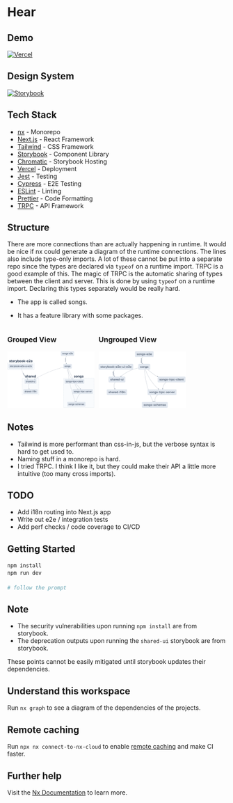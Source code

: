 # Hear

## Demo

[![Vercel](https://img.shields.io/badge/vercel-%23000000.svg?style=for-the-badge&logo=vercel&logoColor=white)](https://hear-dankreiger.vercel.app)

## Design System

[![Storybook](https://img.shields.io/badge/-Storybook-FF4785?style=for-the-badge&logo=storybook&logoColor=white)](https://www.chromatic.com/library?appId=639700cc5f8c73291feef9e9)

## Tech Stack

- [nx](https://nx.dev) - Monorepo
- [Next.js](https://nextjs.org) - React Framework
- [Tailwind](https://tailwindcss.com) - CSS Framework
- [Storybook](https://storybook.js.org) - Component Library
- [Chromatic](https://www.chromatic.com) - Storybook Hosting
- [Vercel](https://vercel.com) - Deployment
- [Jest](https://jestjs.io) - Testing
- [Cypress](https://www.cypress.io) - E2E Testing
- [ESLint](https://eslint.org) - Linting
- [Prettier](https://prettier.io) - Code Formatting
- [TRPC](https://trpc.io) - API Framework

## Structure

There are more connections than are actually happening in runtime. It would be nice if nx could generate a diagram of the runtime connections.
The lines also include type-only imports. A lot of these cannot be put into a separate repo since the types are declared via `typeof` on a runtime import.
TRPC is a good example of this. The magic of TRPC is the automatic sharing of types between the client and server. This is done by using `typeof` on a runtime import. Declaring this types separately would be really hard.

- The app is called songs.

- It has a feature library with some packages.

<div style="display: flex;">
  <div style="margin-right: 5px;">
    <h3>Grouped View</h3>
    <img src="./graphs/graph_grouped.png" alt="graph" width="200" height="130" />
  </div>
  <div style="margin-left: 5px;">
    <h3>Ungrouped View</h3>
    <img src="./graphs/graph_ungrouped.png" alt="graph" width="200" height="130" />
  </div>
</div>

## Notes

- Tailwind is more performant than css-in-js, but the verbose syntax is hard to get used to.
- Naming stuff in a monorepo is hard.
- I tried TRPC. I think I like it, but they could make their API a little more intuitive (too many cross imports).

## TODO

- Add i18n routing into Next.js app
- Write out e2e / integration tests
- Add perf checks / code coverage to CI/CD

## Getting Started

```sh
npm install
npm run dev

# follow the prompt
```

## Note

- The security vulnerabilities upon running `npm install` are from storybook.
- The deprecation outputs upon running the `shared-ui` storybook are from storybook.

These points cannot be easily mitigated until storybook updates their dependencies.

## Understand this workspace

Run `nx graph` to see a diagram of the dependencies of the projects.

## Remote caching

Run `npx nx connect-to-nx-cloud` to enable [remote caching](https://nx.app) and make CI faster.

## Further help

Visit the [Nx Documentation](https://nx.dev) to learn more.
